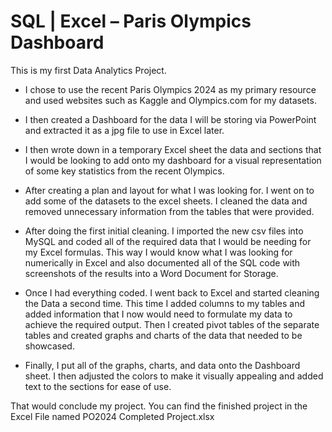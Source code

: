 # SQL | Excel – Paris Olympics Dashboard
This is my first Data Analytics Project.

- I chose to use the recent Paris Olympics 2024 as my primary resource and used websites such as Kaggle and Olympics.com for my datasets.

- I then created a Dashboard for the data I will be storing via PowerPoint and extracted it as a jpg file to use in Excel later.

- I then wrote down in a temporary Excel sheet the data and sections that I would be looking to add onto my dashboard for a visual representation of some
  key statistics from the recent Olympics.

- After creating a plan and layout for what I was looking for. I went on to add some of the datasets to the excel sheets. I cleaned the data and removed unnecessary
  information from the tables that were provided. 

- After doing the first initial cleaning. I imported the new csv files into MySQL and coded all of the required data that I would be needing for my Excel formulas. 
  This way I would know what I was looking for numerically in Excel and also documented all of the SQL code with screenshots of the results into a Word Document for Storage.

- Once I had everything coded. I went back to Excel and started cleaning the Data a second time. This time I added columns to my tables and added information that I now would
  need to formulate my data to achieve the required output. Then I created pivot tables of the separate tables and created graphs and charts of the data that needed to be showcased.

- Finally, I put all of the graphs, charts, and data onto the Dashboard sheet. 
  I then adjusted the colors to make it visually appealing and added text to the sections for ease of use.

That would conclude my project. You can find the finished project in the Excel File named PO2024 Completed Project.xlsx
